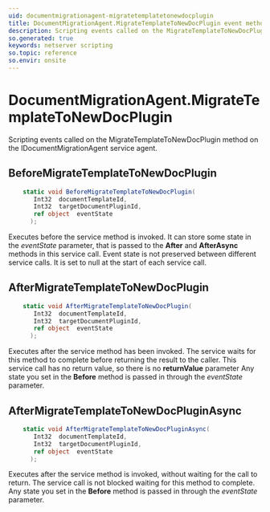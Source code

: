```yaml
---
uid: documentmigrationagent-migratetemplatetonewdocplugin
title: DocumentMigrationAgent.MigrateTemplateToNewDocPlugin event method
description: Scripting events called on the MigrateTemplateToNewDocPlugin method on the DocumentMigrationAgent service agent.
so.generated: true
keywords: netserver scripting
so.topic: reference
so.envir: onsite
---
```

# DocumentMigrationAgent.MigrateTemplateToNewDocPlugin

Scripting events called on the <see cref='M:IDocumentMigrationAgent.MigrateTemplateToNewDocPlugin'>MigrateTemplateToNewDocPlugin</see> method on the <see cref='IDocumentMigrationAgent'>IDocumentMigrationAgent</see>  service agent.

## BeforeMigrateTemplateToNewDocPlugin
```cs
    static void BeforeMigrateTemplateToNewDocPlugin(
       Int32  documentTemplateId,
       Int32  targetDocumentPluginId,
       ref object  eventState
      );
```
Executes before the service method is invoked.
It can store some state in the *eventState* parameter, that is passed to the **After** and **AfterAsync** methods in this service call.
Event state is not preserved between different service calls. It is set to null at the start of each service call.
## AfterMigrateTemplateToNewDocPlugin
```cs
    static void AfterMigrateTemplateToNewDocPlugin(
       Int32  documentTemplateId,
       Int32  targetDocumentPluginId,
       ref object  eventState
      );
```
Executes after the service method has been invoked. The service waits for this method to complete before returning the result to the caller.
This service call has no return value, so there is no **returnValue** parameter
Any state you set in the **Before** method is passed in through the *eventState* parameter.
## AfterMigrateTemplateToNewDocPluginAsync
```cs
    static void AfterMigrateTemplateToNewDocPluginAsync(
       Int32  documentTemplateId,
       Int32  targetDocumentPluginId,
       ref object  eventState
      );
```
Executes after the service method is invoked, without waiting for the call to return.
The service call is not blocked waiting for this method to complete.
Any state you set in the **Before** method is passed in through the *eventState* parameter.

